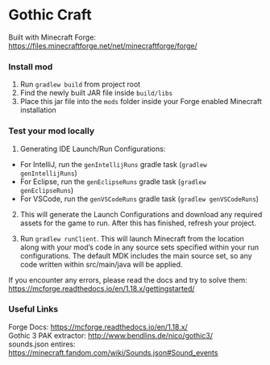 # Gothic Craft
Built with Minecraft Forge:
https://files.minecraftforge.net/net/minecraftforge/forge/

### Install mod
1. Run `gradlew build` from project root
2. Find the newly built JAR file inside `build/libs`
3. Place this jar file into the `mods` folder inside your Forge enabled Minecraft installation

### Test your mod locally

1. Generating IDE Launch/Run Configurations:
 - For IntelliJ, run the `genIntellijRuns` gradle task (`gradlew genIntellijRuns`)
 - For Eclipse, run the `genEclipseRuns` gradle task (`gradlew genEclipseRuns`)
 - For VSCode, run the `genVSCodeRuns` gradle task (`gradlew genVSCodeRuns`)

2. This will generate the Launch Configurations and download any required assets for the game to run. After this has finished, refresh your project.<br />
   
3. Run `gradlew runClient`.  This will launch Minecraft from the <runDir> location along with your mod’s code in any source sets specified within your run configurations. The default MDK includes the main source set, so any code written within src/main/java will be applied.

If you encounter any errors, please read the docs and try to solve them: https://mcforge.readthedocs.io/en/1.18.x/gettingstarted/

### Useful Links

Forge Docs: https://mcforge.readthedocs.io/en/1.18.x/ <br />
Gothic 3 PAK extractor: http://www.bendlins.de/nico/gothic3/ <br />
sounds.json entires: https://minecraft.fandom.com/wiki/Sounds.json#Sound_events
